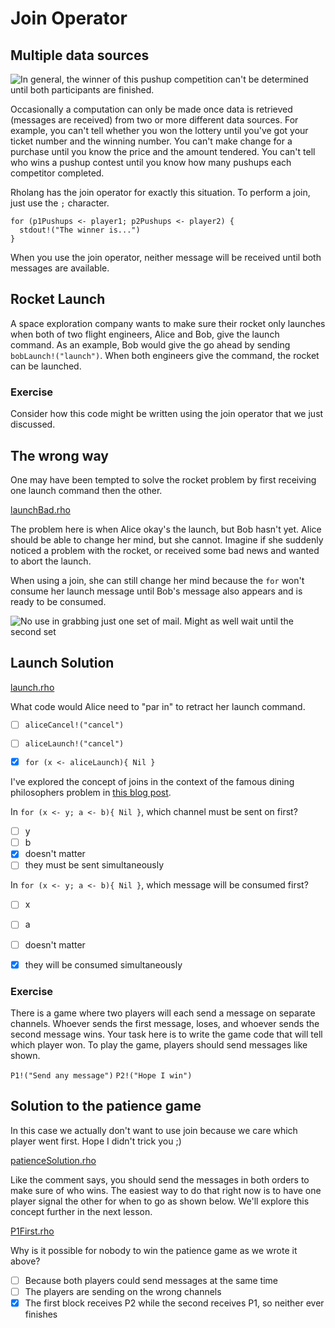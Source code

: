 # Join Operator

## Multiple data sources

![In general, the winner of this pushup competition can't be determined until both participants are finished.](pushups.png)

Occasionally a computation can only be made once data is retrieved (messages are received) from two or more different data sources. For example, you can't tell whether you won the lottery until you've got your ticket number and the winning number. You can't make change for a purchase until you know the price and the amount tendered. You can't tell who wins a pushup contest until you know how many pushups each competitor completed.

Rholang has the join operator for exactly this situation. To perform a join, just use the `;` character.

```
for (p1Pushups <- player1; p2Pushups <- player2) {
  stdout!("The winner is...")
}
```

When you use the join operator, neither message will be received until both messages are available.

## Rocket Launch

A space exploration company wants to make sure their rocket only launches when both of two flight engineers, Alice and Bob, give the launch command. As an example, Bob would give the go ahead by sending `bobLaunch!("launch")`. When both engineers give the command, the rocket can be launched.

### Exercise
Consider how this code might be written using the join operator that we just discussed.


## The wrong way

One may have been tempted to solve the rocket problem by first receiving one launch command then the other.

[launchBad.rho](launchBad.rho)

The problem here is when Alice okay's the launch, but Bob hasn't yet. Alice should be able to change her mind, but she cannot. Imagine if she suddenly noticed a problem with the rocket, or received some bad news and wanted to abort the launch.

When using a join, she can still change her mind because the `for` won't consume her launch message until Bob's message also appears and is ready to be consumed.

![No use in grabbing just one set of mail. Might as well wait until the second set](join.png)

## Launch Solution

[launch.rho](launch.rho)

What code would Alice need to "par in" to retract her launch command.
- [ ] `aliceCancel!("cancel")`
- [ ] `aliceLaunch!("cancel")`
- [x] `for (x <- aliceLaunch){ Nil }`


I've explored the concept of joins in the context of the famous dining philosophers problem in [this blog post](https://www.rchain.coop/blog/rholang-vs-the-dining-philosophers/).



In `for (x <- y; a <- b){ Nil }`, which channel must be sent on first?
- [ ] y
- [ ] b
- [x] doesn't matter
- [ ] they must be sent simultaneously

In `for (x <- y; a <- b){ Nil }`, which message will be consumed first?
- [ ] x
- [ ] a
- [ ] doesn't matter
- [x] they will be consumed simultaneously



### Exercise
There is a game where two players will each send a message on separate channels. Whoever sends the first message, loses, and whoever sends the second message wins. Your task here is to write the game code that will tell which player won. To play the game, players should send messages like shown.

`P1!("Send any message")`
`P2!("Hope I win")`



## Solution to the patience game
In this case we actually don't want to use join because we care which player went first. Hope I didn't trick you ;)

[patienceSolution.rho](patienceSolution.rho)

Like the comment says, you should send the messages in both orders to make sure of who wins. The easiest way to do that right now is to have one player signal the other for when to go as shown below. We'll explore this concept further in the next lesson.

[P1First.rho](P1First.rho)

Why is it possible for nobody to win the patience game as we wrote it above?
- [ ] Because both players could send messages at the same time
- [ ] The players are sending on the wrong channels
- [x] The first block receives P2 while the second receives P1, so neither ever finishes
